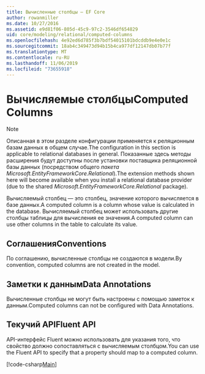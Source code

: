 ```yaml
---
title: Вычисленные столбцы — EF Core
author: rowanmiller
ms.date: 10/27/2016
ms.assetid: e9d81f06-805d-45c9-97c2-3546df654829
uid: core/modeling/relational/computed-columns
ms.openlocfilehash: 4e92ed6d785f3b7bdf54015101bdcddb9e4e0e1c
ms.sourcegitcommit: 18ab4c349473d94b15b4ca977df12147db07b77f
ms.translationtype: MT
ms.contentlocale: ru-RU
ms.lasthandoff: 11/06/2019
ms.locfileid: "73655918"
---
```

# <a name="computed-columns"></a><span data-ttu-id="1bc13-102">Вычисляемые столбцы</span><span class="sxs-lookup"><span data-stu-id="1bc13-102">Computed Columns</span></span>

> [!NOTE]  
> <span data-ttu-id="1bc13-103">Описанная в этом разделе конфигурации применяется к реляционным базам данных в общем случае.</span><span class="sxs-lookup"><span data-stu-id="1bc13-103">The configuration in this section is applicable to relational databases in general.</span></span> <span data-ttu-id="1bc13-104">Показанные здесь методы расширения будут доступны после установки поставщика реляционной базы данных (посредством общего *пакета Microsoft.EntityFrameworkCore.Relational*).</span><span class="sxs-lookup"><span data-stu-id="1bc13-104">The extension methods shown here will become available when you install a relational database provider (due to the shared *Microsoft.EntityFrameworkCore.Relational* package).</span></span>

<span data-ttu-id="1bc13-105">Вычисляемый столбец — это столбец, значение которого вычисляется в базе данных.</span><span class="sxs-lookup"><span data-stu-id="1bc13-105">A computed column is a column whose value is calculated in the database.</span></span> <span data-ttu-id="1bc13-106">Вычисляемый столбец может использовать другие столбцы таблицы для вычисления ее значения.</span><span class="sxs-lookup"><span data-stu-id="1bc13-106">A computed column can use other columns in the table to calculate its value.</span></span>

## <a name="conventions"></a><span data-ttu-id="1bc13-107">Соглашения</span><span class="sxs-lookup"><span data-stu-id="1bc13-107">Conventions</span></span>

<span data-ttu-id="1bc13-108">По соглашению, вычисленные столбцы не создаются в модели.</span><span class="sxs-lookup"><span data-stu-id="1bc13-108">By convention, computed columns are not created in the model.</span></span>

## <a name="data-annotations"></a><span data-ttu-id="1bc13-109">Заметки к данным</span><span class="sxs-lookup"><span data-stu-id="1bc13-109">Data Annotations</span></span>

<span data-ttu-id="1bc13-110">Вычисленные столбцы не могут быть настроены с помощью заметок к данным.</span><span class="sxs-lookup"><span data-stu-id="1bc13-110">Computed columns can not be configured with Data Annotations.</span></span>

## <a name="fluent-api"></a><span data-ttu-id="1bc13-111">Текучий API</span><span class="sxs-lookup"><span data-stu-id="1bc13-111">Fluent API</span></span>

<span data-ttu-id="1bc13-112">API-интерфейс Fluent можно использовать для указания того, что свойство должно сопоставляться с вычисляемым столбцом.</span><span class="sxs-lookup"><span data-stu-id="1bc13-112">You can use the Fluent API to specify that a property should map to a computed column.</span></span>

[!code-csharp[Main](../../../../samples/core/Modeling/FluentAPI/Relational/ComputedColumn.cs?name=ComputedColumn&highlight=9)]
